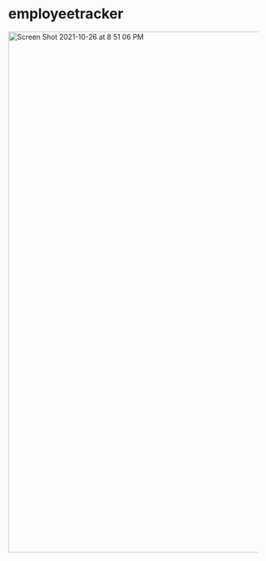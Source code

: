 # employeetracker

<img width="1049" alt="Screen Shot 2021-10-26 at 8 51 06 PM" src="https://user-images.githubusercontent.com/89747760/139000029-f637e7b5-660f-4721-95f3-0792ef4725e3.png">
